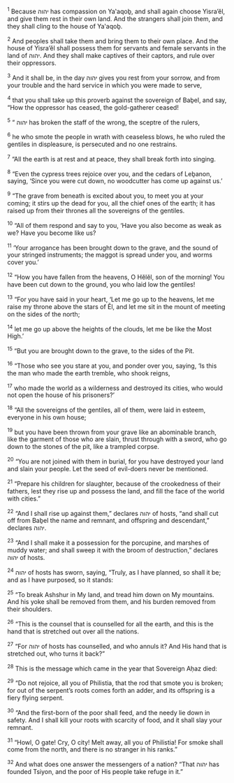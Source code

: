 <sup>1</sup> Because יהוה has compassion on Ya‛aqoḇ, and shall again choose Yisra’ĕl, and give them rest in their own land. And the strangers shall join them, and they shall cling to the house of Ya‛aqoḇ.

<sup>2</sup> And peoples shall take them and bring them to their own place. And the house of Yisra’ĕl shall possess them for servants and female servants in the land of יהוה. And they shall make captives of their captors, and rule over their oppressors.

<sup>3</sup> And it shall be, in the day יהוה gives you rest from your sorrow, and from your trouble and the hard service in which you were made to serve,

<sup>4</sup> that you shall take up this proverb against the sovereign of Baḇel, and say, “How the oppressor has ceased, the gold-gatherer ceased!

<sup>5</sup> “ יהוה has broken the staff of the wrong, the sceptre of the rulers,

<sup>6</sup> he who smote the people in wrath with ceaseless blows, he who ruled the gentiles in displeasure, is persecuted and no one restrains.

<sup>7</sup> “All the earth is at rest and at peace, they shall break forth into singing.

<sup>8</sup> “Even the cypress trees rejoice over you, and the cedars of Leḇanon, saying, ‘Since you were cut down, no woodcutter has come up against us.’

<sup>9</sup> “The grave from beneath is excited about you, to meet you at your coming; it stirs up the dead for you, all the chief ones of the earth; it has raised up from their thrones all the sovereigns of the gentiles.

<sup>10</sup> “All of them respond and say to you, ‘Have you also become as weak as we? Have you become like us?

<sup>11</sup> ‘Your arrogance has been brought down to the grave, and the sound of your stringed instruments; the maggot is spread under you, and worms cover you.’

<sup>12</sup> “How you have fallen from the heavens, O Hĕlĕl, son of the morning! You have been cut down to the ground, you who laid low the gentiles!

<sup>13</sup> “For you have said in your heart, ‘Let me go up to the heavens, let me raise my throne above the stars of Ĕl, and let me sit in the mount of meeting on the sides of the north;

<sup>14</sup> let me go up above the heights of the clouds, let me be like the Most High.’

<sup>15</sup> “But you are brought down to the grave, to the sides of the Pit.

<sup>16</sup> “Those who see you stare at you, and ponder over you, saying, ‘Is this the man who made the earth tremble, who shook reigns,

<sup>17</sup> who made the world as a wilderness and destroyed its cities, who would not open the house of his prisoners?’

<sup>18</sup> “All the sovereigns of the gentiles, all of them, were laid in esteem, everyone in his own house;

<sup>19</sup> but you have been thrown from your grave like an abominable branch, like the garment of those who are slain, thrust through with a sword, who go down to the stones of the pit, like a trampled corpse.

<sup>20</sup> “You are not joined with them in burial, for you have destroyed your land and slain your people. Let the seed of evil-doers never be mentioned.

<sup>21</sup> “Prepare his children for slaughter, because of the crookedness of their fathers, lest they rise up and possess the land, and fill the face of the world with cities.”

<sup>22</sup> “And I shall rise up against them,” declares יהוה of hosts, “and shall cut off from Baḇel the name and remnant, and offspring and descendant,” declares יהוה.

<sup>23</sup> “And I shall make it a possession for the porcupine, and marshes of muddy water; and shall sweep it with the broom of destruction,” declares יהוה of hosts.

<sup>24</sup> יהוה of hosts has sworn, saying, “Truly, as I have planned, so shall it be; and as I have purposed, so it stands:

<sup>25</sup> “To break Ashshur in My land, and tread him down on My mountains. And his yoke shall be removed from them, and his burden removed from their shoulders.

<sup>26</sup> “This is the counsel that is counselled for all the earth, and this is the hand that is stretched out over all the nations.

<sup>27</sup> “For יהוה of hosts has counselled, and who annuls it? And His hand that is stretched out, who turns it back?”

<sup>28</sup> This is the message which came in the year that Sovereign Aḥaz died:

<sup>29</sup> “Do not rejoice, all you of Philistia, that the rod that smote you is broken; for out of the serpent’s roots comes forth an adder, and its offspring is a fiery flying serpent.

<sup>30</sup> “And the first-born of the poor shall feed, and the needy lie down in safety. And I shall kill your roots with scarcity of food, and it shall slay your remnant.

<sup>31</sup> “Howl, O gate! Cry, O city! Melt away, all you of Philistia! For smoke shall come from the north, and there is no stranger in his ranks.”

<sup>32</sup> And what does one answer the messengers of a nation? “That יהוה has founded Tsiyon, and the poor of His people take refuge in it.”

